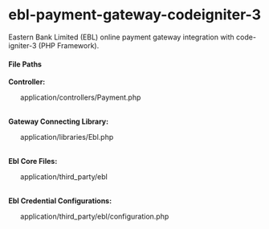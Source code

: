 # ebl-payment-gateway-codeigniter-3
Eastern Bank Limited (EBL) online payment gateway integration with code-igniter-3 (PHP Framework).

<h4>File Paths</h4>
<b>Controller:</b> <ul>application/controllers/Payment.php</ul></br>
<b>Gateway Connecting Library:</b> <ul>application/libraries/Ebl.php</ul></br>
<b>Ebl Core Files:</b> <ul>application/third_party/ebl</ul></br>
<b>Ebl Credential Configurations:</b> <ul>application/third_party/ebl/configuration.php</ul>
